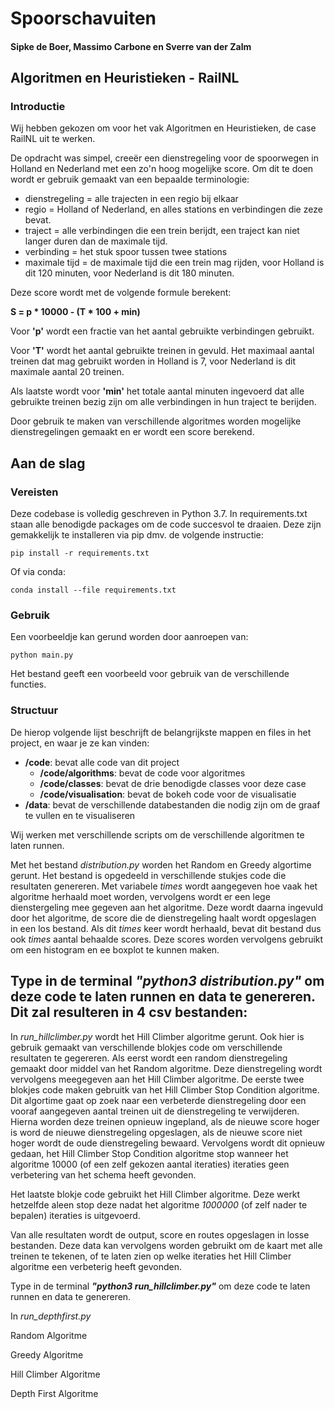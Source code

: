 # Spoorschavuiten 
#### Sipke de Boer, Massimo Carbone en Sverre van der Zalm
## Algoritmen en Heuristieken - RailNL

### Introductie

Wij hebben gekozen om voor het vak Algoritmen en Heuristieken, de case RailNL uit te werken.

De opdracht was simpel, creeër een dienstregeling voor de spoorwegen in Holland en Nederland met een zo'n hoog mogelijke score.
Om dit te doen wordt er gebruik gemaakt van een bepaalde terminologie:
- dienstregeling = alle trajecten in een regio bij elkaar
- regio = Holland of Nederland, en alles stations en verbindingen die zeze bevat.
- traject = alle verbindingen die een trein berijdt, een traject kan niet langer duren dan de maximale tijd.
- verbinding = het stuk spoor tussen twee stations
- maximale tijd = de maximale tijd die een trein mag rijden, voor Holland is dit 120 minuten, voor Nederland is dit 180 minuten.

Deze score wordt met de volgende formule berekent:

**S = p * 10000 - (T * 100 + min)**

Voor **'p'** wordt een fractie van het aantal gebruikte verbindingen gebruikt.

Voor **'T'** wordt het aantal gebruikte treinen in gevuld. 
Het maximaal aantal treinen dat mag gebruikt worden in Holland is 7, voor Nederland is dit maximale aantal 20 treinen.

Als laatste wordt voor **'min'** het totale aantal minuten ingevoerd dat alle gebruikte treinen bezig zijn om alle verbindingen in hun traject te berijden.


Door gebruik te maken van verschillende algoritmes worden mogelijke dienstregelingen gemaakt en er wordt een score berekend.

## Aan de slag

### Vereisten

Deze codebase is volledig geschreven in Python 3.7. In requirements.txt staan alle benodigde packages om de code succesvol te draaien. Deze zijn gemakkelijk te installeren via pip dmv. de volgende instructie:

```
pip install -r requirements.txt
```

Of via conda:

```
conda install --file requirements.txt
```

### Gebruik

Een voorbeeldje kan gerund worden door aanroepen van:

```
python main.py
```

Het bestand geeft een voorbeeld voor gebruik van de verschillende functies.

### Structuur

De hierop volgende lijst beschrijft de belangrijkste mappen en files in het project, en waar je ze kan vinden:

- **/code**: bevat alle code van dit project
  - **/code/algorithms**: bevat de code voor algoritmes
  - **/code/classes**: bevat de drie benodigde classes voor deze case
  - **/code/visualisation**: bevat de bokeh code voor de visualisatie
- **/data**: bevat de verschillende databestanden die nodig zijn om de graaf te vullen en te visualiseren


Wij werken met verschillende scripts om de verschillende algoritmen te laten runnen.


Met het bestand *distribution.py* worden het Random en Greedy algortime gerunt.
Het bestand is opgedeeld in verschillende stukjes code die resultaten genereren.
Met variabele *times* wordt aangegeven hoe vaak het algoritme herhaald moet worden, vervolgens wordt er een lege dienstergeling mee gegeven aan het algoritme.
Deze wordt daarna ingevuld door het algoritme, de score die de dienstregeling haalt wordt opgeslagen in een los bestand.
Als dit *times* keer wordt herhaald, bevat dit bestand dus ook *times* aantal behaalde scores.
Deze scores worden vervolgens gebruikt om een histogram en ee boxplot te kunnen maken.

Type in de terminal ***"python3 distribution.py"*** om deze code te laten runnen en data te genereren.
Dit zal resulteren in 4 csv bestanden:
- 



In *run_hillclimber.py* wordt het Hill Climber algoritme gerunt.
Ook hier is gebruik gemaakt van verschillende blokjes code om verschillende resultaten te gegereren.
Als eerst wordt een random dienstregeling gemaakt door middel van het Random algoritme.
Deze dienstregeling wordt vervolgens meegegeven aan het Hill Climber algoritme.
De eerste twee blokjes code maken gebruitk van het Hill Climber Stop Condition algoritme.
Dit algortime gaat op zoek naar een verbeterde dienstregeling door een vooraf aangegeven aantal treinen uit de dienstregeling te verwijderen.
Hierna worden deze treinen opnieuw ingepland, als de nieuwe score hoger is word de nieuwe dienstregeling opgeslagen, als de nieuwe score niet hoger wordt de oude dienstregeling bewaard.
Vervolgens wordt dit opnieuw gedaan, het Hill Climber Stop Condition algoritme stop wanneer het algoritme 10000 (of een zelf gekozen aantal iteraties) iteraties geen verbetering van het schema heeft gevonden.

Het laatste blokje code gebruikt het Hill Climber algoritme.
Deze werkt hetzelfde aleen stop deze nadat het algoritme *1000000* (of zelf nader te bepalen) iteraties is uitgevoerd.

Van alle resultaten wordt de output, score en routes opgeslagen in losse bestanden. Deze data kan vervolgens worden gebruikt om de kaart met alle treinen te tekenen, of te laten zien op welke iteraties het Hill Climber algoritme een verbeterig heeft gevonden.

Type in de terminal ***"python3 run_hillclimber.py"*** om deze code te laten runnen en data te genereren.

In *run_depthfirst.py*

Random Algoritme

Greedy Algoritme

Hill Climber Algoritme

Depth First Algoritme

